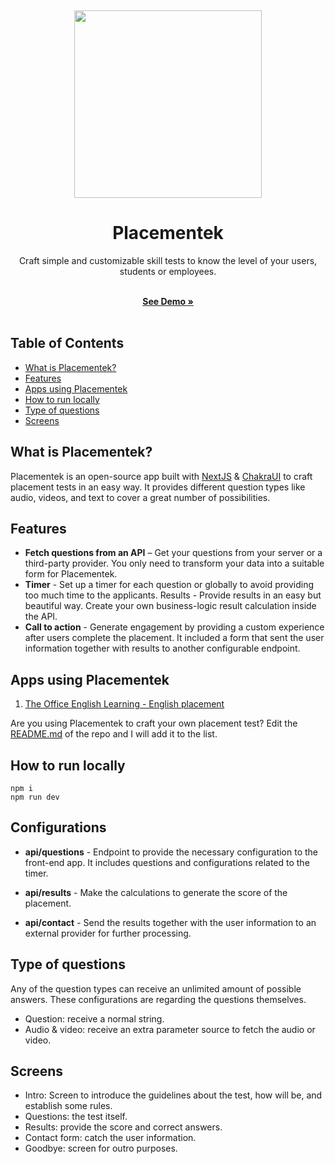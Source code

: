 <p>&nbsp;</p>
<p align="center" style="margin: auto;">
<img src="https://i.imgur.com/XKOEZPQ.png" width=300>
<h1 align="center">Placementek</h1>
</p>

<p align="center">
Craft simple and customizable skill tests to know the level of your users, students or employees.<br/><br/>
</p>

<p align="center">
  <a href="https://go.santek.dev/placementek"><strong>See Demo »</strong></a>
  <br />
  <br/>
</p>

## Table of Contents <!-- omit in toc -->

- [What is Placementek?](#what-is-placementek)
- [Features](#features)
- [Apps using Placementek](#apps-using-placementek)
- [How to run locally](#how-to-run-locally)
- [Type of questions](#type-of-questions)
- [Screens](#screens)

## What is Placementek?

Placementek is an open-source app built with [NextJS](https://nextjs.org/) & [ChakraUI](https://chakra-ui.com/) to craft placement tests in an easy way. It provides different question types like audio, videos, and text to cover a great number of possibilities.

## Features
- **Fetch questions from an API** – Get your questions from your server or a third-party provider. You only need to transform your data into a suitable form for Placementek.
- **Timer** - Set up a timer for each question or globally to avoid providing too much time to the applicants.
Results - Provide results in an easy but beautiful way. Create your own business-logic result calculation inside the API.
- **Call to action** - Generate engagement by providing a custom experience after users complete the placement. It included a form that sent the user information together with results to another configurable endpoint.

## Apps using Placementek

1. [The Office English Learning - English placement](https://go.santek.dev/theofficeplacement)

Are you using Placementek to craft your own placement test? Edit the [README.md](https://github.com/iamsantek/placementek/edit/main/README.md) of the repo and I will add it to the list.

## How to run locally

```
npm i
npm run dev
```

## Configurations

- **api/questions** - Endpoint to provide the necessary configuration to the front-end app. It includes questions and configurations related to the timer. 

- **api/results** - Make the calculations to generate the score of the placement.

- **api/contact** - Send the results together with the user information to an external provider for further processing.


## Type of questions

Any of the question types can receive an unlimited amount of possible answers. These configurations are regarding the questions themselves.

- Question: receive a normal string.
- Audio & video: receive an extra parameter source to fetch the audio or video.

## Screens

- Intro: Screen to introduce the guidelines about the test, how will be, and establish some rules.
- Questions: the test itself.
- Results: provide the score and correct answers.
- Contact form: catch the user information.
- Goodbye: screen for outro purposes.





